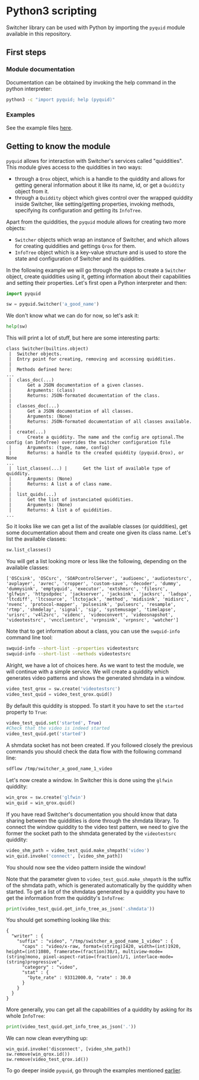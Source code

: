 Python3 scripting   
=======

Switcher library can be used with Python by importing the ```pyquid``` module available in this repository.


## First steps

### Module documentation

Documentation can be obtained by invoking the help command in the python interpreter:

```bash
python3 -c "import pyquid; help (pyquid)"
```

### Examples

See the example files [here](../wrappers/python/examples/).


## Getting to know the module

`pyquid` allows for interaction with Switcher's services called "quiddities". This module gives access to the quiddities in two ways:

* through a `Qrox` object, which is a handle to the quiddity and allows for getting general information about it like its name, id, or get a `Quiddity` object from it.
* through a `Quiddity` object which gives control over the wrapped quiddity inside Switcher, like setting/getting properties, invoking methods, specifying its configuration and getting its `InfoTree`.

Apart from the quiddities, the `pyquid` module allows for creating two more objects:

* `Switcher` objects which wrap an instance of Switcher, and which allows for creating quiddities and gettings `Qrox` for them.
* `InfoTree` object which is a key-value structure and is used to store the state and configuration of Switcher and its quiddities.

In the following example we will go through the steps to create a `Switcher` object, create quiddities using it, getting information about their capabilities and setting their properties. Let's first open a Python interpreter and then:

```python
import pyquid

sw = pyquid.Switcher('a_good_name')
```

We don't know what we can do for now, so let's ask it:

```python
help(sw)
```

This will print a lot of stuff, but here are some interesting parts:

```
class Switcher(builtins.object)
 |  Switcher objects.
 |  Entry point for creating, removing and accessing quiddities.
 |  
 |  Methods defined here:
...
 |  class_doc(...)
 |      Get a JSON documentation of a given classes.
 |      Arguments: (class)
 |      Returns: JSON-formated documentation of the class.
 |  
 |  classes_doc(...)
 |      Get a JSON documentation of all classes.
 |      Arguments: (None)
 |      Returns: JSON-formated documentation of all classes available.
 |  
 |  create(...)
 |      Create a quiddity. The name and the config are optional.The config (an InfoTree) overrides the switcher configuration file
 |      Arguments: (type, name, config)
 |      Returns: a handle to the created quiddity (pyquid.Qrox), or None
...
 |  list_classes(...) |      Get the list of available type of quiddity.
 |      Arguments: (None)
 |      Returns: A list a of class name.
 |  
 |  list_quids(...)
 |      Get the list of instanciated quiddities.
 |      Arguments: (None)
 |      Returns: A list a of quiddities.
...
```

So it looks like we can get a list of the available classes (or quiddities), get some documentation about them and create one given its class name. Let's list the available classes:

```python
sw.list_classes()
```

You will get a list looking more or less like the following, depending on the available classes:

```
['OSCsink', 'OSCsrc', 'SOAPcontrolServer', 'audioenc', 'audiotestsrc', 'avplayer', 'avrec', 'cropper', 'custom-save', 'decoder', 'dummy', 'dummysink', 'emptyquid', 'executor', 'extshmsrc', 'filesrc', 'glfwin', 'httpsdpdec', 'jackserver', 'jacksink', 'jacksrc', 'ladspa', 'ltcdiff', 'ltcsource', 'ltctojack', 'method', 'midisink', 'midisrc', 'nvenc', 'protocol-mapper', 'pulsesink', 'pulsesrc', 'resample', 'rtmp', 'shmdelay', 'signal', 'sip', 'systemusage', 'timelapse', 'urisrc', 'v4l2src', 'videnc', 'videoconvert', 'videosnapshot', 'videotestsrc', 'vncclientsrc', 'vrpnsink', 'vrpnsrc', 'watcher']
```

Note that to get information about a class, you can use the `swquid-info` command line tool:

```bash
swquid-info --short-list --properties videotestsrc
swquid-info --short-list --methods videotestsrc
```

Alright, we have a lot of choices here. As we want to test the module, we will continue with a simple service. We will create a quiddity which generates video patterns and shows the generated shmdata in a window.

```python
video_test_qrox = sw.create('videotestsrc')
video_test_quid = video_test_qrox.quid()
```

By default this quiddity is stopped. To start it you have to set the `started` property to `True`:

```python
video_test_quid.set('started', True)
#Check that the video is indeed started
video_test_quid.get('started')
```

A shmdata socket has not been created. If you followed closely the previous commands you should check the data flow with the following command line:

```bash
sdflow /tmp/switcher_a_good_name_1_video
```

Let's now create a window. In Switcher this is done using the `glfwin` quiddity:

```python
win_qrox = sw.create('glfwin')
win_quid = win_qrox.quid()
```

If you have read Switcher's documentation you should know that data sharing between the quiddities is done through the shmdata library. To connect the window quiddity to the video test pattern, we need to give the former the socket path to the shmdata generated by the `videotestsrc` quiddity:

```python
video_shm_path = video_test_quid.make_shmpath('video')
win_quid.invoke('connect', [video_shm_path])
```

You should now see the video pattern inside the window!

Note that the parameter given to `video_test_quid.make_shmpath` is the suffix of the shmdata path, which is generated automatically by the quiddity when started. To get a list of the shmdatas generated by a quiddity you have to get the information from the quiddity's `InfoTree`:

```python
print(video_test_quid.get_info_tree_as_json('.shmdata'))
```

You should get something looking like this:

```
{
  "writer" : {
    "suffix" : "video", "/tmp/switcher_a_good_name_1_video" : {
      "caps" : "video/x-raw, format=(string)I420, width=(int)1920, height=(int)1080, framerate=(fraction)30/1, multiview-mode=(string)mono, pixel-aspect-ratio=(fraction)1/1, interlace-mode=(string)progressive",                                                              
      "category" : "video",                                                                                                             
      "stat" : {
        "byte_rate" : 93312000.0, "rate" : 30.0
      }
    }
  }
}
```

More generally, you can get all the capabilities of a quiddity by asking for its whole `InfoTree`:

```python
print(video_test_quid.get_info_tree_as_json('.'))
```

We can now clean everything up:

```
win_quid.invoke('disconnect', [video_shm_path])
sw.remove(win_qrox.id())
sw.remove(video_test_qrox.id())
```

To go deeper inside `pyquid`, go through the examples mentioned [earlier](#Examples).
